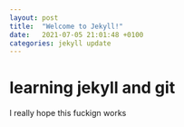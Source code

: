 ```yaml
---
layout: post
title:  "Welcome to Jekyll!"
date:   2021-07-05 21:01:48 +0100
categories: jekyll update
---
```

<h1>learning jekyll and git</h1>

<p1>I really hope this fuckign works</p1>

[jekyll-docs]: https://jekyllrb.com/docs/home
[jekyll-gh]:   https://github.com/jekyll/jekyll
[jekyll-talk]: https://talk.jekyllrb.com/
